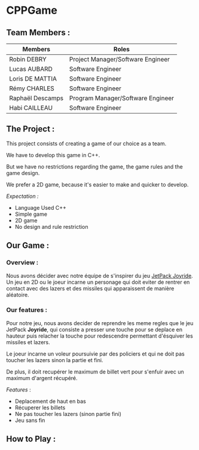 # CPPGame

## Team Members : 

| Members | Roles |
|---|---|
|Robin DEBRY|Project Manager/Software Engineer|
|Lucas AUBARD|Software Engineer|
|Loris DE MATTIA|Software Engineer|
|Rémy CHARLES|Software Engineer|
|Raphaël Descamps|Program Manager/Software Engineer|
|Habi CAILLEAU|Software Engineer|

## The Project : 

This project consists of creating a game of our choice as a team. 

We have to develop this game in C++. 

But we have no restrictions regarding the game, the 
game rules and the game design. 

We prefer a 2D game, because it's easier to make and quicker to develop.

*Expectation :*
- Language Used C++ 
- Simple game 
- 2D game 
- No design and rule restriction 
 
## Our Game : 

### Overview : 

Nous avons décider avec notre équipe de s'inspirer du jeu [JetPack Joyride](https://fr.wikipedia.org/wiki/Jetpack_Joyride). Un jeu en 2D ou le joeur incarne un personage qui doit eviter de rentrer en contact avec des lazers et des missiles qui apparaissent de manière aléatoire. 

### Our features : 

Pour notre jeu, nous avons decider de reprendre les meme regles que le jeu JetPack **Joyride**, qui consiste a presser une touche pour se deplace en hauteur puis relacher la touche pour redescendre permettant d'ésquiver les missiles et lazers.

Le joeur incarne un voleur poursuivie par des policiers et qui ne doit pas toucher les lazers sinon la partie et fini. 

De plus, il doit recupérer le maximum de billet vert pour s'enfuir avec un maximum d'argent récupéré. 

*Features* : 
 -  Deplacement de haut en bas 
 -  Récuperer les billets 
 -  Ne pas toucher les lazers (sinon partie fini)
 -  Jeu sans fin

## How to Play : 